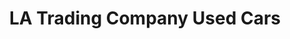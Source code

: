 ---
title: "LA Trading Company Used Cars"
url: /woodhaven/la-trading-company-used-cars/
shop: car
---